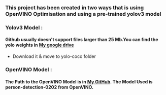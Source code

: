 ### This project has been created in two ways that is using OpenVINO Optimisation and using a pre-trained yolov3 model

### Yolov3 Model :
#### Github usually doesn't support files larger than 25 Mb.You can find the yolo weights in [My google drive](https://drive.google.com/file/d/1qkxZ8mKO0vqnagxGxIa5UKR0q1QaPbw0/view?usp=drivesdk) 
* Download it & move to yolo-coco folder

### OpenVINO Model :
#### The Path to the OpenVINO Model is in [My GitHub](https://github.com/rohitviswam/intelrepo/tree/main/rohit_MITmanipal_Social-Distancing-project-using-Computer-Vision-and-Deep-Learning/Optimised%20Project/model/person-detection-0202/FP16-INT8). The Model Used is person-detection-0202 from OpenVINO.
